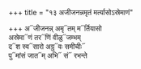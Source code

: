 +++
title = "१३ अजीजनन्नमृतं मर्त्यासोऽस्रेमाणं"

+++
अ᳓जीजनन्न् अमृ᳓तम् म᳓र्तियासो  
अस्रेमा᳓णं तर᳓णिं वीळु᳓जम्भम्  
द᳓श स्व᳓सारो अग्रु᳓वः समीचीः᳓  
पु᳓मांसं जात᳓म् अभि᳓ सं᳓ रभन्ते